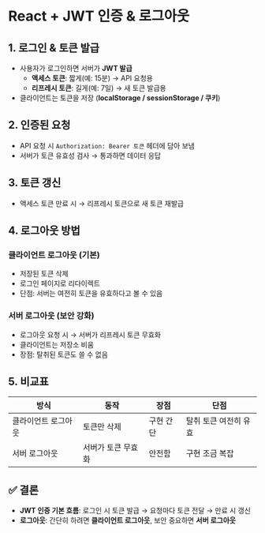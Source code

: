 # React + JWT 인증 & 로그아웃



## 1. 로그인 & 토큰 발급

- 사용자가 로그인하면 서버가 **JWT 발급**
    - **액세스 토큰**: 짧게(예: 15분) → API 요청용
    - **리프레시 토큰**: 길게(예: 7일) → 새 토큰 발급용
- 클라이언트는 토큰을 저장 (**localStorage / sessionStorage / 쿠키**)



## 2. 인증된 요청

- API 요청 시 `Authorization: Bearer 토큰` 헤더에 담아 보냄
- 서버가 토큰 유효성 검사 → 통과하면 데이터 응답



## 3. 토큰 갱신

- 액세스 토큰 만료 시 → 리프레시 토큰으로 새 토큰 재발급



## 4. 로그아웃 방법

### 클라이언트 로그아웃 (기본)

- 저장된 토큰 삭제
- 로그인 페이지로 리다이렉트
- 단점: 서버는 여전히 토큰을 유효하다고 볼 수 있음

### 서버 로그아웃 (보안 강화)

- 로그아웃 요청 시 → 서버가 리프레시 토큰 무효화
- 클라이언트는 저장소 비움
- 장점: 탈취된 토큰도 쓸 수 없음



## 5. 비교표

| 방식 | 동작 | 장점 | 단점 |
| --- | --- | --- | --- |
| 클라이언트 로그아웃 | 토큰만 삭제 | 구현 간단 | 탈취 토큰 여전히 유효 |
| 서버 로그아웃 | 서버가 토큰 무효화 | 안전함 | 구현 조금 복잡 |



## ✅ 결론

- **JWT 인증 기본 흐름**: 로그인 시 토큰 발급 → 요청마다 토큰 전달 → 만료 시 갱신
- **로그아웃**: 간단히 하려면 **클라이언트 로그아웃**, 보안 중요하면 **서버 로그아웃**
